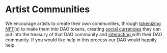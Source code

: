 # Artist Communities

We encourage artists to create their own communities, through [tokenizing NFT](https://alchemydao.com)(s) to make them into DAO tokens, creating [social currencies](https://tryroll.com) they can put into the treasury of that DAO community and [interacting ](https://www.coinvise.co/dashboard)with their DAO community. If you would like help in this process our DAO would happily help.&#x20;

